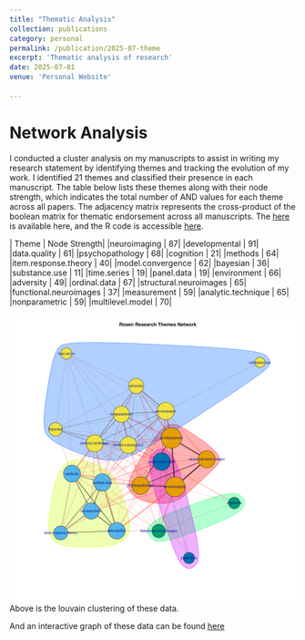 ```yaml
---
title: "Thematic Analysis"
collection: publications
category: personal
permalink: /publication/2025-07-theme
excerpt: 'Thematic analysis of research'
date: 2025-07-01
venue: 'Personal Website'

---
```


# Network Analysis
I conducted a cluster analysis on my manuscripts to assist in writing my research statement by identifying themes and tracking the evolution of my work. I identified 21 themes and classified their presence in each manuscript. The table below lists these themes along with their node strength, which indicates the total number of AND values for each theme across all papers. The adjacency matrix represents the cross-product of the boolean matrix for thematic endorsement across all manuscripts. The [here](/files/booleanNetwork.csv) is available here, and the R code is accessible [here](/scripts/publish_theme_analysis.r).

|     Theme |  Node Strength|
|neuroimaging           | 87|
|developmental          | 91|
|data.quality           | 61|
|psychopathology        | 68|
|cognition              | 21|
|methods                | 64|
|item.response.theory   | 40|
|model.convergence      | 62|
|bayesian               | 36|
|substance.use          | 11|
|time.series            | 19|
|panel.data             | 19|
|environment            | 66|
|adversity              | 49|
|ordinal.data           | 67|
|structural.neuroimages | 65|
|functional.neuroimages | 37|
|measurement            | 59|
|analytic.technique     | 65|
|nonparametric          | 59|
|multilevel.model       | 70|

![Here](/images/rosenResearchThemeNetwork.png) Above is the louvain clustering of these data.


And an interactive graph of these data can be found [here](/files/network.html)


